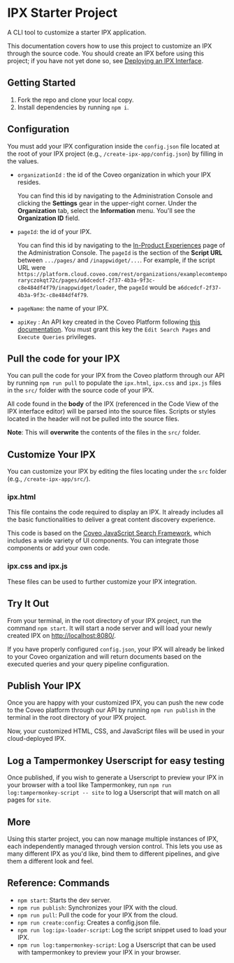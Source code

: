 # IPX Starter Project

A CLI tool to customize a starter IPX application.

This documentation covers how to use this project to customize an IPX through the source code. You should create an IPX before using this project; if you have not yet done so, see [Deploying an IPX Interface](https://docs.coveo.com/en/3160/build-a-search-ui/manage-coveo-in-product-experiences-ipx#deploying-an-ipx-interface-overview).

## Getting Started

1. Fork the repo and clone your local copy.
2. Install dependencies by running `npm i`.

## Configuration

You must add your IPX configuration inside the `config.json` file located at the root of your IPX project (e.g., `/create-ipx-app/config.json`) by filling in the values.

- `organizationId` : the id of the Coveo organization in which your IPX resides.

    You can find this id by navigating to the Administration Console and clicking the **Settings** gear in the upper-right corner. Under the **Organization** tab, select the **Information** menu. You'll see the **Organization ID** field.

- `pageId`: the id of your IPX.

    You can find this id by navigating to the [In-Product Experiences](https://platform.cloud.coveo.com/admin/#/search/in-app-widgets) page of the Administration Console. The `pageId` is the section of the **Script URL** between `.../pages/` and `/inappwidget/...`. For example, if the script URL were `https://platform.cloud.coveo.com/rest/organizations/examplecomtemporaryczokqt72c/pages/a6dcedcf-2f37-4b3a-9f3c-c8e484df4f79/inappwidget/loader`, the `pageId` would be `a6dcedcf-2f37-4b3a-9f3c-c8e484df4f79`.

- `pageName`: the name of your IPX.

- `apiKey` : An API key created in the Coveo Platform following [this documentation](https://docs.coveo.com/en/1718/manage-an-organization/manage-api-keys#add-an-api-key). You must grant this key the `Edit Search Pages` and `Execute Queries` privileges.

## Pull the code for your IPX

You can pull the code for your IPX from the Coveo platform through our API by running `npm run pull` to populate the `ipx.html`, `ipx.css` and `ipx.js` files in the `src/` folder with the source code of your IPX.

All code found in the **body** of the IPX (referenced in the Code View of the IPX interface editor) will be parsed into the source files. Scripts or styles located in the header will not be pulled into the source files.

**Note**: This will **overwrite** the contents of the files in the `src/` folder.

## Customize Your IPX

You can customize your IPX by editing the files locating under the `src` folder (e.g., `/create-ipx-app/src/`).

### ipx.html

This file contains the code required to display an IPX. It already includes all the basic functionalities to deliver a great content discovery experience.

This code is based on the [Coveo JavaScript Search Framework](https://docs.coveo.com/en/375/), which includes a wide variety of UI components. You can integrate those components or add your own code.

### ipx.css and ipx.js

These files can be used to further customize your IPX integration.

## Try It Out

From your terminal, in the root directory of your IPX project, run the command `npm start`. It will start a node server and will load your newly created IPX on [http://localhost:8080/](http://localhost:8080/).

If you have properly configured `config.json`, your IPX will already be linked to your Coveo organization and will return documents based on the executed queries and your query pipeline configuration.

## Publish Your IPX

Once you are happy with your customized IPX, you can push the new code to the Coveo platform through our API by running `npm run publish` in the terminal in the root directory of your IPX project.

Now, your customized HTML, CSS, and JavaScript files will be used in your cloud-deployed IPX.

## Log a Tampermonkey Userscript for easy testing

Once published, if you wish to generate a Userscript to preview your IPX in your browser with a tool like Tampermonkey, run `npm run log:tampermonkey-script -- site` to log a Userscript that will match on all pages for `site`.

## More

Using this starter project, you can now manage multiple instances of IPX, each independently managed through version control. This lets you use as many different IPX as you'd like, bind them to different pipelines, and give them a different look and feel.

## Reference: Commands

- `npm start`: Starts the dev server.
- `npm run publish`: Synchronizes your IPX with the cloud.
- `npm run pull`: Pull the code for your IPX from the cloud.
- `npm run create:config`: Creates a config.json file.
- `npm run log:ipx-loader-script`: Log the script snippet used to load your IPX.
- `npm run log:tampermonkey-script`: Log a Userscript that can be used with tampermonkey to preview your IPX in your browser.
